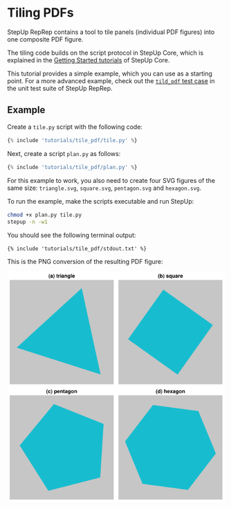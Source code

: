 # Tiling PDFs

StepUp RepRep contains a tool to tile panels (individual PDF figures) into one composite PDF figure.

The tiling code builds on the script protocol in StepUp Core,
which is explained in the [Getting Started tutorials](TODO) of StepUp Core.

This tutorial provides a simple example, which you can use as a starting point.
For a more advanced example, check out the [`tild_pdf` test case](TODO) in the unit test suite of StepUp RepRep.


## Example

Create a `tile.py` script with the following code:

```python
{% include 'tutorials/tile_pdf/tile.py' %}
```

Next, create a script `plan.py` as follows:

```python
{% include 'tutorials/tile_pdf/plan.py' %}
```

For this example to work, you also need to create four SVG figures of the same size: `triangle.svg`, `square.svg`, `pentagon.svg` and  `hexagon.svg`.

To run the example, make the scripts executable and run StepUp:

```bash
chmod +x plan.py tile.py
stepup -n -w1
```

You should see the following terminal output:

```
{% include 'tutorials/tile_pdf/stdout.txt' %}
```

This is the PNG conversion of the resulting PDF figure:

![figure](tile_pdf/figure.png)
